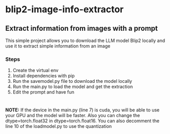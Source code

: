 # blip2-image-info-extractor
## Extract information from images with a prompt

This simple project allows you to download the LLM model Blip2 locally and use it to extract simple information from an image

### Steps
1. Create the virtual env
2. Install dependencies with pip
3. Run the savemodel.py file to download the model locally
4. Run the main.py to load the model and get the extraction
5. Edit the prompt and have fun

#

**NOTE:**
If the device in the main.py (line 7) is cuda, you will be able to use your GPU and the model will be faster. Also you can change the dtype=torch.float32 in dtype=torch.float16. You can also decomment the line 10 of the loadmodel.py to use the quantization
